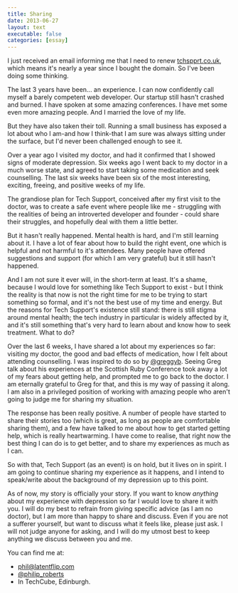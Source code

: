 ```yaml
---
title: Sharing
date: 2013-06-27
layout: text
executable: false
categories: [essay]
---
```


I just received an email informing me that I need to renew [tchspprt.co.uk](http://tchsppr.co.uk), which means it's nearly a year since I bought the domain. So I've been doing some thinking.

The last 3 years have been... an experience. I can now confidently call myself a barely competent web developer. Our startup still hasn't crashed and burned. I have spoken at some amazing conferences. I have met some even more amazing people. And I married the love of my life. 

But they have also taken their toll. Running a small business has exposed a lot about who I am-and how I think-that I am sure was always sitting under the surface, but I'd never been challenged enough to see it. 

Over a year ago I visited my doctor, and had it confirmed that I showed signs of moderate depression. Six weeks ago I went back to my doctor in a much worse state, and agreed to start taking some medication and seek counselling. The last six weeks have been six of the most interesting, exciting, freeing, and positive weeks of my life.

The grandiose plan for Tech Support, conceived after my first visit to the doctor, was to create a safe event where people like me - struggling with the realities of being an introverted developer and founder - could share their struggles, and hopefully deal with them a little better. 

But it hasn't really happened. Mental health is hard, and I'm still learning about it. I have a lot of fear about how to build the right event, one which is helpful and not harmful to it's attendees. Many people have offered suggestions and support (for which I am very grateful) but it still hasn't happened. 

And I am not sure it ever will, in the short-term at least. It's a shame, because I would love for something like Tech Support to exist - but I think the reality is that now is not the right time for me to be trying to start something so formal, and it's not the best use of my time and energy. But the reasons for Tech Support's existence still stand: there is still stigma around mental health; the tech industry in particular is widely affected by it, and it's still something that's very hard to learn about and know how to seek treatment. What to do?

Over the last 6 weeks, I have shared a lot about my experiences so far: visiting my doctor, the good and bad effects of medication, how I felt about attending counselling. I was inspired to do so by [@greggyb](http://twitter.com/greggyb). Seeing Greg talk about his experiences at the Scottish Ruby Conference took away a lot of my fears about getting help, and prompted me to go back to the doctor. I am eternally grateful to Greg for that, and this is my way of passing it along. I am also in a privileged position of working with amazing people who aren't going to judge me for sharing my situation.

The response has been really positive. A number of people have started to share their stories too (which is great, as long as people are comfortable sharing them), and a few have talked to me about how to get started getting help, which is really heartwarming. I have come to realise, that right now the best thing I can do is to get better, and to share my experiences as much as I can. 

So with that, Tech Support (as an event) is on hold, but it lives on in spirit. I am going to continue sharing my experience as it happens, and I intend to speak/write about the background of my depression up to this point. 

As of now, my story is officially your story. If you want to know _anything_ about my experience with depression so far I would love to share it with you. I will do my best to refrain from giving specific advice (as I am no doctor), but I am more than happy to share and discuss. Even if you are not a sufferer yourself, but want to discuss what it feels like, please just ask. I will not judge anyone for asking, and I will do my utmost best to keep anything we discuss between you and me.

You can find me at:

* [phil@latentflip.com](phil@latentflip.com)
* [@philip_roberts](http://twitter.com/philip_roberts)
* In TechCube, Edinburgh.


